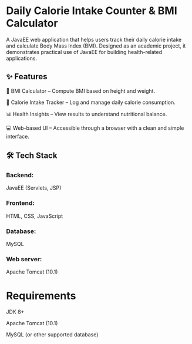 <h1>Daily Calorie Intake Counter & BMI Calculator</h1>

A JavaEE web application that helps users track their daily calorie intake and calculate Body Mass Index (BMI). Designed as an academic project, it demonstrates practical use of JavaEE for building health-related applications.


<h2>✨ Features</h2>

  🔢 BMI Calculator – Compute BMI based on height and weight.

  🍎 Calorie Intake Tracker – Log and manage daily calorie consumption.

  📊 Health Insights – View results to understand nutritional balance.

  💻 Web-based UI – Accessible through a browser with a clean and simple interface.

<h2> 🛠 Tech Stack</h2>

  <h3>Backend:</h3> JavaEE (Servlets, JSP)

  <h3>Frontend:</h3> HTML, CSS, JavaScript

  <h3>Database:</h3> MySQL

  <h3>Web server:</h3>Apache Tomcat (10.1)


# Requirements

  JDK 8+

  Apache Tomcat (10.1)

  MySQL (or other supported database)

